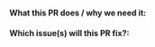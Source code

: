 #### What this PR does / why we need it:

#### Which issue(s) will this PR fix?:

<!-- Fix #<github_number> -->
<!-- Fix SL-<linear_issue> -->
